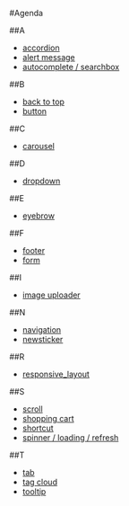 #Agenda

##A
- [accordion](accordion_201308121733)
- [alert message](alert_message)
- [autocomplete / searchbox](autocomplete_searchbox)

##B
- [back to top](back-to-top_201309012240)
- [button](button_201308042013)

##C
- [carousel](carousel)

##D
- [dropdown](dropdown_201308031732)

##E
- [eyebrow](eyebrow_201308252135)

##F
- [footer](footer_201308182230)
- [form](form_201310270122)

##I
- [image uploader](image_uploader_201310061629)

##N
- [navigation](navigation)
- [newsticker](newsticker)

##R
- [responsive_layout](responsive_layout)

##S
- [scroll](scroll)
- [shopping cart](shopping-cart-201309220106)
- [shortcut](shortcut_201309210144)
- [spinner / loading / refresh](spinner_201310061801)

##T
- [tab](tab_201308171916)
- [tag cloud](tag_cloud_201310262052)
- [tooltip](tooltip_201310111130)
